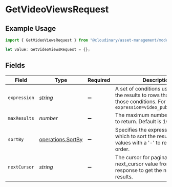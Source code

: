 # GetVideoViewsRequest

## Example Usage

```typescript
import { GetVideoViewsRequest } from "@cloudinary/asset-management/models/operations";

let value: GetVideoViewsRequest = {};
```

## Fields

| Field                                                                                                                               | Type                                                                                                                                | Required                                                                                                                            | Description                                                                                                                         |
| ----------------------------------------------------------------------------------------------------------------------------------- | ----------------------------------------------------------------------------------------------------------------------------------- | ----------------------------------------------------------------------------------------------------------------------------------- | ----------------------------------------------------------------------------------------------------------------------------------- |
| `expression`                                                                                                                        | *string*                                                                                                                            | :heavy_minus_sign:                                                                                                                  | A set of conditions used to limit the results to rows that match those conditions. For example: `?expression=video_public_id=skate` |
| `maxResults`                                                                                                                        | *number*                                                                                                                            | :heavy_minus_sign:                                                                                                                  | The maximum number of results to return. Default is 10.                                                                             |
| `sortBy`                                                                                                                            | [operations.SortBy](../../models/operations/sortby.md)                                                                              | :heavy_minus_sign:                                                                                                                  | Specifies the expression field by which to sort the results. Prepend values with a '-' to reverse the order.                        |
| `nextCursor`                                                                                                                        | *string*                                                                                                                            | :heavy_minus_sign:                                                                                                                  | The cursor for pagination. Use the next_cursor value from a previous response to get the next page of results.                      |
